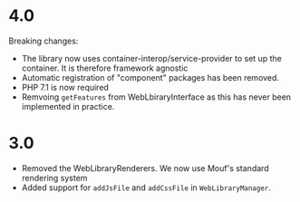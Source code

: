 4.0
===

Breaking changes:

- The library now uses container-interop/service-provider to set up the container. It is therefore framework agnostic
- Automatic registration of "component" packages has been removed.
- PHP 7.1 is now required
- Remvoing `getFeatures` from WebLbiraryInterface as this has never been implemented in practice.

3.0
===

- Removed the WebLibraryRenderers. We now use Mouf's standard rendering system
- Added support for `addJsFile` and `addCssFile` in `WebLibraryManager`.
 